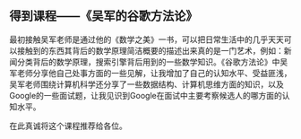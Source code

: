 ## 得到课程——《吴军的谷歌方法论》
最初接触吴军老师是通过他的《数学之美》一书，可以把日常生活中的几乎天天可以接触到的东西其背后的数学原理简洁概要的描述出来真的是一门艺术，例如：新闻分类背后的数学原理，搜索引擎背后用到的一些数学知识。《谷歌方法论》中吴军老师分享他自己处事方面的一些见解，让我增加了自己的认知水平、受益匪浅，吴军老师围绕计算机科学还分享了一些数据结构、计算机思维方面的知识，以及Google的一些面试题，让我见识到Google在面试中主要考察候选人的哪方面的认知水平。

在此真诚将这个课程推荐给各位。
